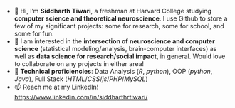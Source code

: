 - 👋 Hi, I’m **Siddharth Tiwari**, a freshman at Harvard College studying **computer science and theoretical neuroscience**. I use Github to store a few of my significant projects: some for research, some for school, and some for fun.
- 👀 I am interested in the **intersection of neuroscience and computer science** (statistical modeling/analysis, brain-computer interfaces) as well as **data science for research/social impact**, in general. Would love to collaborate on any projects in either area!
- 🌱 **Technical proficiencies**: Data Analysis (*R*, *python*), OOP (*python*, *Java*), Full Stack (*HTML*/*CSS*/*js*/*PHP*/*MySQL*)
- 📫 Reach me at my LinkedIn! https://www.linkedin.com/in/siddharthrtiwari/  

<!---
siddharth-r-tiwari/siddharth-r-tiwari is a ✨ special ✨ repository because its `README.md` (this file) appears on your GitHub profile.
You can click the Preview link to take a look at your changes.
--->
